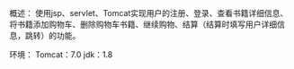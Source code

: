 
概述：
       使用jsp、servlet、Tomcat实现用户的注册、登录、查看书籍详细信息、将书籍添加购物车、删除购物车书籍、继续购物、结算（结算时填写用户详细信息，跳转）的功能。
       
       
环境：
       Tomcat：7.0
       jdk：1.8
